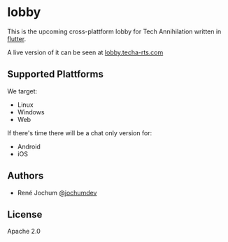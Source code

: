 # lobby

This is the upcoming cross-plattform lobby for Tech Annihilation written in [flutter](https://flutter.dev/).

A live version of it can be seen at [lobby.techa-rts.com](https://lobby.techa-rts.com)

## Supported Plattforms

We target:

- Linux
- Windows
- Web

If there's time there will be a chat only version for:

- Android
- iOS

## Authors

- René Jochum [@jochumdev](https://github.com/jochumdev)

## License

Apache 2.0